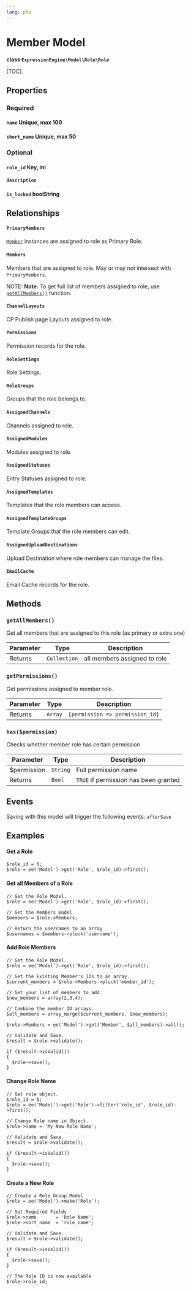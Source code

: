 ```yaml
---
lang: php
---
```


<!--
    This source file is part of the open source project
    ExpressionEngine User Guide (https://github.com/ExpressionEngine/ExpressionEngine-User-Guide)

    @link      https://expressionengine.com/
    @copyright Copyright (c) 2003-2021, Packet Tide, LLC (https://packettide.com)
    @license   https://expressionengine.com/license Licensed under Apache License, Version 2.0
-->

# Member Model

**class `ExpressionEngine\Model\Role\Role`**

[TOC]

## Properties

### Required
#### `name` Unique, max 100
#### `short_name` Unique, max 50

### Optional
#### `role_id` Key, ini
#### `description`
#### `is_locked` boolString

## Relationships

#### `PrimaryMembers`
[`Member`](development/models/member.md) instances are assigned to role as Primary Role.

#### `Members`
Members that are assigned to role. May or may not intersect with `PrimaryMembers`.

NOTE: **Note:** To get full list of members assigned to role, use [`getAllMembers()`](#getallmembers) function.

#### `ChannelLayouts`
CP Publish page Layouts assigned to role.

#### `Permissions`
Permission records for the role.

#### `RoleSettings`
Role Settings.

#### `RoleGroups`
Groups that the role belongs to.

#### `AssignedChannels`
Channels assigned to role.

#### `AssignedModules`
Modules assigned to role.

#### `AssignedStatuses`
Entry Statuses assigned to role.

#### `AssignedTemplates`
Templates that the role members can access.

#### `AssignedTemplateGroups`
Template Groups that the role members can edit.

#### `AssignedUploadDestinations`
Upload Destination where role members can manage the files.

#### `EmailCache`
Email Cache records for the role.

## Methods

### `getAllMembers()`

Get all members that are assigned to this role (as primary or extra one)

| Parameter | Type         | Description                                   |
| --------- | ------------ | --------------------------------------------- |
| Returns   | `Collection` | all members assigned to role |

### `getPermissions()`

Get permissions assigned to member role.

| Parameter | Type         | Description                                   |
| --------- | ------------ | --------------------------------------------- |
| Returns   | `Array` | `[permission => permission_id]` |

### `has($permission)`

Checks whether member role has certain permission

| Parameter | Type         | Description                                   |
| --------- | ------------ | --------------------------------------------- |
| \$permission   | `String` | Full permission name |
| Returns   | `Bool` | `TRUE` if permission has been granted |

## Events
Saving with this model will trigger the following events:
`afterSave`

## Examples

#### Get a Role
```
$role_id = 6;
$role = ee('Model')->get('Role', $role_id)->first();
```

#### Get all Members of a Role
```
// Get the Role Model.
$role = ee('Model')->get('Role', $role_id)->first();

// Get the Members model
$members = $role->Members;

// Return the usernames to an array
$usernames = $members->pluck('username');
```

#### Add Role Members
```
// Get the Role Model.
$role = ee('Model')->get('Role', $role_id)->first();

// Get the Existing Member's IDs to an array.
$current_members = $role->Members->pluck('member_id');

// Get your list of members to add.
$new_members = array(2,3,4);

// Combine the member ID arrays.
$all_members = array_merge($current_members, $new_members);

$role->Members = ee('Model')->get('Member', $all_members)->all();

// Validate and Save.
$result = $role->validate();

if ($result->isValid())
{
  $role->save();
}
```


#### Change Role Name
```
// Get role object.
$role_id = 6;
$role = ee('Model')->get('Role')->filter('role_id', $role_id)->first();

// Change Role name in Object.
$role->name = 'My New Role Name';

// Validate and Save.
$result = $role->validate();

if ($result->isValid())
{
  $role->save();
}
```


#### Create a New Role
```
// Create a Role Group Model
$role = ee('Model')->make('Role');

// Set Required Fields
$role->name       = 'Role Name';
$role->sort_name  = 'role_name';

// Validate and Save.
$result = $role->validate();

if ($result->isValid())
{
  $role->save();
}

// The Role ID is now available
$role->role_id;
```